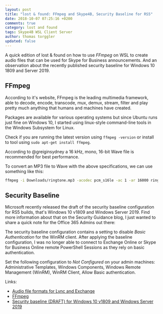 ```yaml
---
layout: post
title: "lost & found: FFmpeg and Skype4B, Security Baseline for RS5"
date: 2018-10-07 07:25:16 +0200
comments: true
category: lost and found
tags: Skype4B WSL Client Server
author: thomas torggler
updated: false
---
```


A quick edition of lost & found on how to use _FFmpeg_ on WSL to create audio files that can be used for Skype for Business announcements. And an observation about the recently published security baseline for Windows 10 1809 and Server 2019.

<!-- more -->

## FFmpeg

According to it's website, FFmpeg is the leading multimedia framework, able to decode, encode, transcode, mux, demux, stream, filter and play pretty much anything that humans and machines have created. 

Packages are available for various operating systems but since Ubuntu runs just fine on Windows 10, I started using linux-style command-line tools in the Windows Subsystem for Linux.

Check if you are running the latest version using `ffmpeg -version` or install to tool using `sudo apt-get install ffmpeg`.

According to @greiginsydney a 16 kHz, mono, 16-bit Wave file is recommended for best performance.

To convert an MP3 file to Wave with the above specifications, we can use something like this: 

```bash
ffmpeg -i Downloads/ringtone.mp3 -acodec pcm_s16le -ac 1 -ar 16000 ringtone.wav
```

## Security Baseline 

Microsoft recently released the draft of the security baseline configuration for RS5 builds, that's Windows 10 v1809 and Windows Server 2019. Find more information about that on the Security Guidance blog, I just wanted to share a quick note for the Office 365 Admins out there: 

The security baseline configuration contains a setting to disable _Basic Authentication_ for the WinRM client. After applying the baseline configuration, I was no longer able to connect to Exchange Online or Skype for Business Online remote PowerShell Sessions as they rely on basic authentication.

Set the following configuration to _Not Configured_ on your admin machines: Administrative Templates, Windows Components, Windows Remote Management (WinRM), WinRM Client, Allow Basic authentication.


Links:

- [Audio file formats for Lync and Exchange](https://greiginsydney.com/audio-file-formats-for-lync-and-exchange/)
- [FFmpeg](https://ffmpeg.org/)
- [Security baseline (DRAFT) for Windows 10 v1809 and Windows Server 2019](https://blogs.technet.microsoft.com/secguide/2018/10/01/security-baseline-draft-for-windows-10-v1809-and-windows-server-2019/)
